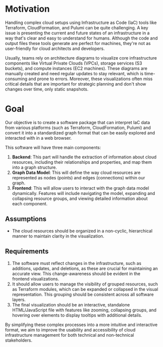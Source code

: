 # Motivation

Handling complex cloud setups using Infrastructure as Code (IaC) tools like Terraform, CloudFormation, and Pulumi can be quite challenging. A key issue is presenting the current and future states of an infrastructure in a way that's clear and easy to understand for humans. Although the code and output files these tools generate are perfect for machines, they're not as user-friendly for cloud architects and developers. 

Usually, teams rely on architecture diagrams to visualize core infrastructure components like Virtual Private Clouds (VPCs), storage services (S3 buckets), and compute instances (EC2 machines). These diagrams are manually created and need regular updates to stay relevant, which is time-consuming and prone to errors. Moreover, these visualizations often miss critical details that are important for strategic planning and don't show changes over time, only static snapshots.

# Goal

Our objective is to create a software package that can interpret IaC data from various platforms (such as Terraform, CloudFormation, Pulumi) and convert it into a standardized graph format that can be easily explored and interacted with in a web browser. 

This software will have three main components:

1. **Backend**: This part will handle the extraction of information about cloud resources, including their relationships and properties, and map them into a graph structure.
2. **Graph Data Model**: This will define the way cloud resources are represented as nodes (points) and edges (connections) within our graph.
3. **Frontend**: This will allow users to interact with the graph data model dynamically. Features will include navigating the model, expanding and collapsing resource groups, and viewing detailed information about each component.

## Assumptions

- The cloud resources should be organized in a non-cyclic, hierarchical manner to maintain clarity in the visualization.

## Requirements

1. The software must reflect changes in the infrastructure, such as additions, updates, and deletions, as these are crucial for maintaining an accurate view. This change-awareness should be evident in the frontend visualizations.
2. It should allow users to manage the visibility of grouped resources, such as Terraform modules, which can be expanded or collapsed in the visual representation. This grouping should be consistent across all software layers.
3. The final visualization should be an interactive, standalone HTML/JavaScript file with features like zooming, collapsing groups, and hovering over elements to display tooltips with additional details.

By simplifying these complex processes into a more intuitive and interactive format, we aim to improve the usability and accessibility of cloud infrastructure management for both technical and non-technical stakeholders.
